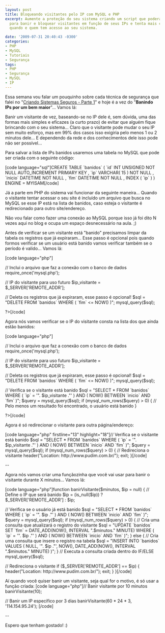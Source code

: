 ```yaml
---
layout: post
title: Bloqueando visitantes pelo IP com MySQL e PHP
excerpt: Aumente a proteção do seu sistema criando um script que poderá ser usado
  para banir e bloquear visitantes em função de seus IPs e tenta mais controle sobre
  quando e quem tem acesso ao seu sistema.

date: '2009-07-31 20:40:43 -0300'
categories:
- PHP
- MySQL
- Tutoriais
- Segurança
tags:
- PHP
- Segurança
- MySQL
- IP
---
```

<p>Essa semana vou falar um pouquinho sobre cada técnica de segurança que falei no "<a href="/criando-sistemas-seguros-parte-1" target="blank">Criando Sistemas Seguros - Parte 1</a>" e hoje é a vez do "<strong>Banindo IPs por um bem maior</strong>"... Vamos lá:</p>
<p>Banir um visitante de vez, baseando-se no IP dele é, sem dúvida, uma das formas mais simples e eficazes (a curto prazo) de evitar que alguém fique brincando com o seu sistema... Claro que o visitante pode mudar o seu IP sem muito esforço, mas em 99% dos casos isso exigiria pelo menos 1 ou 2 minutos dele... E dependendo da rede e dos conhecimentos dele isso pode não ser possível...</p>
<p>Para salvar a lista de IPs banidos usaremos uma tabela no MySQL que pode ser criada com o seguinte código:</p>
<p>[code language="sql"]CREATE TABLE `banidos` (
	`id` INT UNSIGNED NOT NULL AUTO_INCREMENT PRIMARY KEY ,
	`ip` VARCHAR( 15 ) NOT NULL ,
	`inicio` DATETIME NOT NULL ,
	`fim` DATETIME NOT NULL ,
	INDEX ( `ip` )
) ENGINE = MYISAM[/code]</p>
<p>Já a parte em PHP do sistema vai funcionar da seguinte maneira... Quando o visitante tentar acessar o seu site é incluído um arquivo que busca no MySQL se esse IP está na lista de banidos, caso esteja o visitante é redirecionado para outro site/endereço.</p>
<p>Não vou falar como fazer uma conexão ao MySQL porque isso já foi dito N vezes aqui no blog e ocupa um espaço desnecessário na aula. ;)</p>
<p>Antes de verificar se um visitante está "banido" precisamos limpar da tabela os registros que já expiraram... Esse passo é opcional pois quando formos verificar se um usuário está banido vamos verificar também se o período é valido... Vamos lá:</p>
<p>[code language="php"]<?php</p>
<p>// Inclui o arquivo que faz a conexão com o banco de dados
require_once('mysql.php');</p>
<p>// IP do visitante para uso futuro
$ip_visitante = $_SERVER['REMOTE_ADDR'];</p>
<p>// Deleta os registros que já expiraram, esse passo é opcional!
$sql = "DELETE FROM `banidos` WHERE ( `fim` <= NOW() )";
mysql_query($sql);</p>
<p>?>[/code]</p>
<p>Agora nós vamos verificar se o IP do visitante consta na lista dos que ainda estão banidos:</p>
<p>[code language="php"]<?php</p>
<p>// Inclui o arquivo que faz a conexão com o banco de dados
require_once('mysql.php');</p>
<p>// IP do visitante para uso futuro
$ip_visitante = $_SERVER['REMOTE_ADDR'];</p>
<p>// Deleta os registros que já expiraram, esse passo é opcional!
$sql = "DELETE FROM `banidos` WHERE ( `fim` <= NOW() )";
mysql_query($sql);</p>
<p>// Verifica se o visitante está banido
$sql = "SELECT * FROM `banidos` WHERE ( `ip` = '". $ip_visitante ."' ) AND ( NOW() BETWEEN `inicio` AND `fim` )";
$query = mysql_query($sql);
if (mysql_num_rows($query) > 0) {
	// Pelo menos um resultado foi encontrado, o usuário está banido
}</p>
<p>?>[/code]</p>
<p>Agora é só redirecionar o visitante para outra página/endereço:</p>
<p>[code language="php" firstline="13" highlight="18"]// Verifica se o visitante está banido
$sql = "SELECT * FROM `banidos` WHERE ( `ip` = '". $ip_visitante ."' ) AND ( NOW() BETWEEN `inicio` AND `fim` )";
$query = mysql_query($sql);
if (mysql_num_rows($query) > 0) {
	// Redireciona o visitante
	header("Location: http://www.pudim.com.br/");
	exit;
}[/code]</p>
<p>--</p>
<p>Agora nós vamos criar uma funçãozinha que você vai usar para banir o visitante durante X minutos... Vamos lá:</p>
<p>[code language="php"]function banirVisitante($minutos, $ip = null) {
	// Define o IP que será banido
	$ip = (is_null($ip)) ? $_SERVER['REMOTE_ADDR'] : $ip;</p>
<p>	// Verifica se o usuário já está banido
	$sql = "SELECT * FROM `banidos` WHERE ( `ip` = '". $ip ."' ) AND ( NOW() BETWEEN `inicio` AND `fim` )";
	$query = mysql_query($sql);
	if (mysql_num_rows($query) > 0) {
		// Cria uma consulta que atualizará o registro do visitante
		$sql = "UPDATE `banidos` SET `fim` = DATE_ADD(NOW(), INTERVAL ".$minutos." MINUTE) WHERE  ( `ip` = '". $ip ."' ) AND ( NOW() BETWEEN `inicio` AND `fim` )";
	} else {
		// Cria uma consulta que insere o registro na tabela
		$sql = "INSERT INTO `banidos` VALUES ( NULL, '". $ip ."', NOW(), DATE_ADD(NOW(), INTERVAL ".$minutos." MINUTE) )";
	}
	// Executa a consulta criada dentro do IF/ELSE
	mysql_query($sql);</p>
<p>	// Redireciona o visitante
	if ($_SERVER['REMOTE_ADDR'] == $ip) {
		header("Location: http://www.pudim.com.br/");
		exit;
	}
}[/code]</p>
<p>Aí quando você quiser banir um visitante, seja qual for o motivo, é só usar a função criada:
[code language="php"]// Banir visitante por 10 minutos
banirVisitante(10);</p>
<p>// Banir um IP específico por 3 dias
banirVisitante(60 * 24 * 3, '114.154.95.24');  [/code]</p>
<p>--</p>
<p>Espero que tenham gostado! :)</p>
